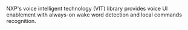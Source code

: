 
NXP's voice intelligent technology (VIT) library provides voice UI enablement with always-on wake word detection and local commands recognition.